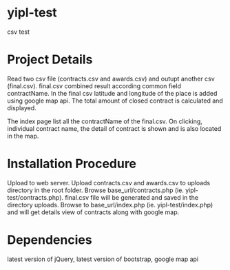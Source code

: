 # yipl-test
csv test

# Project Details
Read two csv file (contracts.csv and awards.csv) and outupt another csv (final.csv). final.csv combined result according common field contractName. In the final csv latitude and longitude of the place is added using google map api. The total amount of closed contract is calculated and displayed.

The index page list all the contractName of the final.csv. On clicking, individual contract name, the detail of contract is shown and is also located in the map.

# Installation Procedure
Upload to web server.
Upload contracts.csv and awards.csv to uploads directory in the root folder.
Browse base_url/contracts.php (ie. yipl-test/contracts.php). final.csv file will be generated and saved in the directory uploads.
Browse to base_url/index.php (ie. yipl-test/index.php) and will get details view of contracts along with google map.

# Dependencies
latest version of jQuery,
latest version of bootstrap,
google map api
